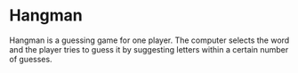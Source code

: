 # Hangman
Hangman is a guessing game for one player. The computer selects the word and the player tries to guess it by suggesting letters within a certain number of guesses.
